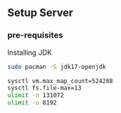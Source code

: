 
## Setup Server

### pre-requisites
Installing JDK

```bash
sudo pacman -S jdk17-openjdk
```

```bash
sysctl vm.max_map_count=524288
sysctl fs.file-max=13
ulimit -n 131072
ulimit -u 8192
```